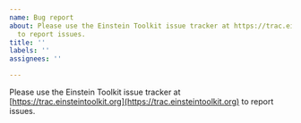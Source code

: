 ```yaml
---
name: Bug report
about: Please use the Einstein Toolkit issue tracker at https://trac.einsteintoolkit.org
  to report issues.
title: ''
labels: ''
assignees: ''

---
```


Please use the Einstein Toolkit issue tracker at [https://trac.einsteintoolkit.org](https://trac.einsteintoolkit.org) to report issues.
